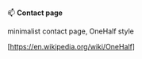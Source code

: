 :mailbox: **Contact page**

minimalist contact page, OneHalf style

[https://en.wikipedia.org/wiki/OneHalf]


